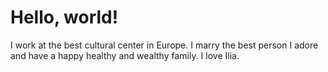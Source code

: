 # Hello, world!

I work at the best cultural center in Europe. I marry the best person I adore and have a happy healthy and wealthy family.
I love Ilia.

